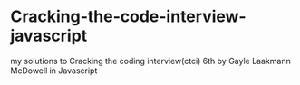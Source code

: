 # Cracking-the-code-interview-javascript
my solutions to Cracking the coding interview(ctci) 6th by Gayle Laakmann McDowell in Javascript 
